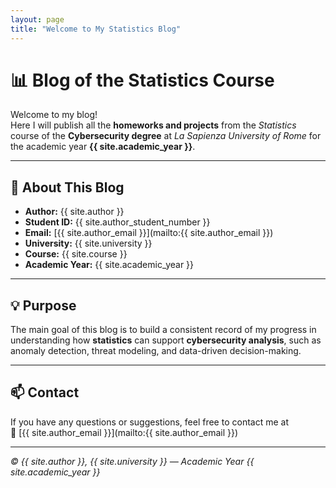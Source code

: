 ```yaml
---
layout: page
title: "Welcome to My Statistics Blog"
---
```


# 📊 Blog of the Statistics Course

Welcome to my blog!  
Here I will publish all the **homeworks and projects** from the *Statistics* course of the **Cybersecurity degree** at *La Sapienza University of Rome* for the academic year **{{ site.academic_year }}**.

---

## 🎯 About This Blog

- **Author:** {{ site.author }}  
- **Student ID:** {{ site.author_student_number }}  
- **Email:** [{{ site.author_email }}](mailto:{{ site.author_email }})  
- **University:** {{ site.university }}  
- **Course:** {{ site.course }}  
- **Academic Year:** {{ site.academic_year }}

---

## 💡 Purpose

The main goal of this blog is to build a consistent record of my progress in understanding how **statistics** can support **cybersecurity analysis**, such as anomaly detection, threat modeling, and data-driven decision-making.

---

## 📫 Contact

If you have any questions or suggestions, feel free to contact me at  
📧 [{{ site.author_email }}](mailto:{{ site.author_email }})

---

_© {{ site.author }}, {{ site.university }} — Academic Year {{ site.academic_year }}_

